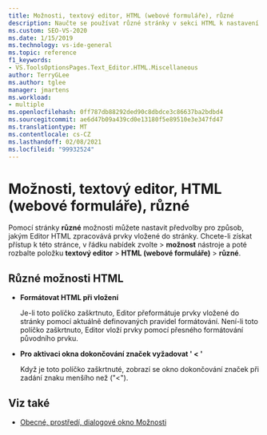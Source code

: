 ```yaml
---
title: Možnosti, textový editor, HTML (webové formuláře), různé
description: Naučte se používat různé stránky v sekci HTML k nastavení předvoleb pro způsob, jakým Editor HTML zpracovává prvky vložené do stránky.
ms.custom: SEO-VS-2020
ms.date: 1/15/2019
ms.technology: vs-ide-general
ms.topic: reference
f1_keywords:
- VS.ToolsOptionsPages.Text_Editor.HTML.Miscellaneous
author: TerryGLee
ms.author: tglee
manager: jmartens
ms.workload:
- multiple
ms.openlocfilehash: 0ff787db88292ded90c8dbdce3c86637ba2bdbd4
ms.sourcegitcommit: ae6d47b09a439cd0e13180f5e89510e3e347fd47
ms.translationtype: MT
ms.contentlocale: cs-CZ
ms.lasthandoff: 02/08/2021
ms.locfileid: "99932524"
---
```

# <a name="options-text-editor-html-web-forms-miscellaneous"></a>Možnosti, textový editor, HTML (webové formuláře), různé

Pomocí stránky **různé** možnosti můžete nastavit předvolby pro způsob, jakým Editor HTML zpracovává prvky vložené do stránky. Chcete-li získat přístup k této stránce, v řádku nabídek zvolte  >  **možnost** nástroje a poté rozbalte položku **textový editor**  >  **HTML (webové formuláře)**  >  **různé**.

## <a name="miscellaneous-html-options"></a>Různé možnosti HTML

- **Formátovat HTML při vložení**

   Je-li toto políčko zaškrtnuto, Editor přeformátuje prvky vložené do stránky pomocí aktuálně definovaných pravidel formátování. Není-li toto políčko zaškrtnuto, Editor vloží prvky pomocí přesného formátování původního prvku.

- **Pro aktivaci okna dokončování značek vyžadovat ' < '**

   Když je toto políčko zaškrtnuté, zobrazí se okno dokončování značek při zadání znaku menšího než ("<").

## <a name="see-also"></a>Viz také

- [Obecné, prostředí, dialogové okno Možnosti](../../ide/reference/general-environment-options-dialog-box.md)